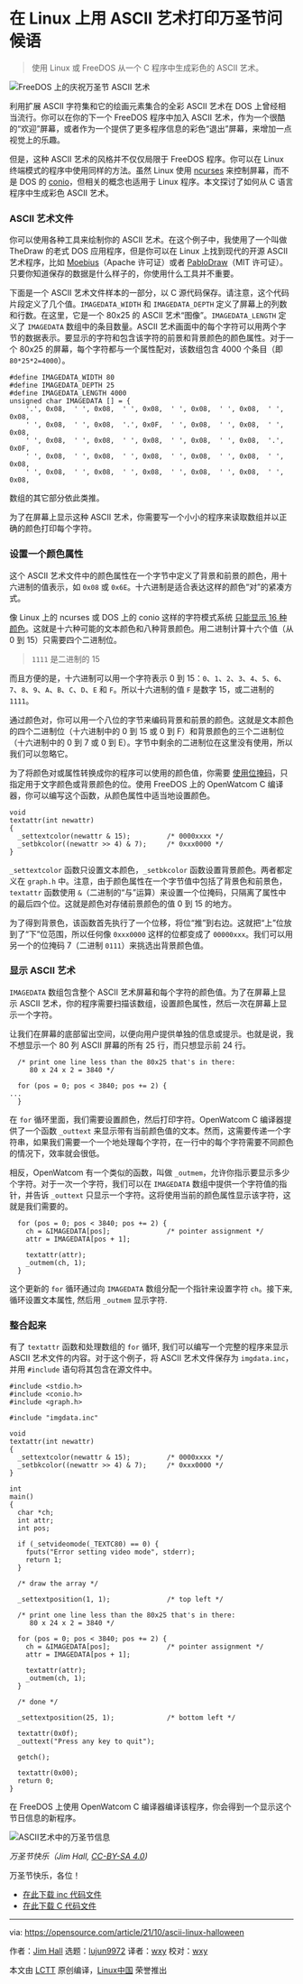 [#]: subject: "Print a Halloween greeting with ASCII art on Linux"
[#]: via: "https://opensource.com/article/21/10/ascii-linux-halloween"
[#]: author: "Jim Hall https://opensource.com/users/jim-hall"
[#]: collector: "lujun9972"
[#]: translator: "wxy"
[#]: reviewer: "wxy"
[#]: publisher: "wxy"
[#]: url: "https://linux.cn/article-13939-1.html"

在 Linux 上用 ASCII 艺术打印万圣节问候语
======

> 使用 Linux 或 FreeDOS 从一个 C 程序中生成彩色的 ASCII 艺术。

![FreeDOS 上的庆祝万圣节 ASCII 艺术][1]

利用扩展 ASCII 字符集和它的绘画元素集合的全彩 ASCII 艺术在 DOS 上曾经相当流行。你可以在你的下一个 FreeDOS 程序中加入 ASCII 艺术，作为一个很酷的“欢迎”屏幕，或者作为一个提供了更多程序信息的彩色“退出”屏幕，来增加一点视觉上的乐趣。

但是，这种 ASCII 艺术的风格并不仅仅局限于 FreeDOS 程序。你可以在 Linux 终端模式的程序中使用同样的方法。虽然 Linux 使用 [ncurses][2] 来控制屏幕，而不是 DOS 的 [conio][3]，但相关的概念也适用于 Linux 程序。本文探讨了如何从 C 语言程序中生成彩色 ASCII 艺术。

### ASCII 艺术文件

你可以使用各种工具来绘制你的 ASCII 艺术。在这个例子中，我使用了一个叫做 TheDraw 的老式 DOS 应用程序，但是你可以在 Linux 上找到现代的开源 ASCII 艺术程序，比如 [Moebius][4]（Apache 许可证）或者 [PabloDraw][5]（MIT 许可证）。只要你知道保存的数据是什么样子的，你使用什么工具并不重要。

下面是一个 ASCII 艺术文件样本的一部分，以 C 源代码保存。请注意，这个代码片段定义了几个值。`IMAGEDATA_WIDTH` 和 `IMAGEDATA_DEPTH` 定义了屏幕上的列数和行数。在这里，它是一个 80x25 的 ASCII 艺术“图像”。`IMAGEDATA_LENGTH` 定义了 `IMAGEDATA` 数组中的条目数量。ASCII 艺术画面中的每个字符可以用两个字节的数据表示。要显示的字符和包含该字符的前景和背景颜色的颜色属性。对于一个 80x25 的屏幕，每个字符都与一个属性配对，该数组包含 4000 个条目（即 `80*25*2=4000`）。

```
#define IMAGEDATA_WIDTH 80
#define IMAGEDATA_DEPTH 25
#define IMAGEDATA_LENGTH 4000
unsigned char IMAGEDATA [] = {
    '.', 0x08,  ' ', 0x08,  ' ', 0x08,  ' ', 0x08,  ' ', 0x08,  ' ', 0x08,
    ' ', 0x08,  ' ', 0x08,  '.', 0x0F,  ' ', 0x08,  ' ', 0x08,  ' ', 0x08,
    ' ', 0x08,  ' ', 0x08,  ' ', 0x08,  ' ', 0x08,  ' ', 0x08,  '.', 0x0F,
    ' ', 0x08,  ' ', 0x08,  ' ', 0x08,  ' ', 0x08,  ' ', 0x08,  ' ', 0x08,
    ' ', 0x08,  ' ', 0x08,  ' ', 0x08,  ' ', 0x08,  ' ', 0x08,  ' ', 0x08,
```

数组的其它部分依此类推。

为了在屏幕上显示这种 ASCII 艺术，你需要写一个小小的程序来读取数组并以正确的颜色打印每个字符。

### 设置一个颜色属性

这个 ASCII 艺术文件中的颜色属性在一个字节中定义了背景和前景的颜色，用十六进制的值表示，如 `0x08` 或 `0x6E`。十六进制是适合表达这样的颜色“对”的紧凑方式。

像 Linux 上的 ncurses 或 DOS 上的 conio 这样的字符模式系统 [只能显示 16 种颜色][6]。这就是十六种可能的文本颜色和八种背景颜色。用二进制计算十六个值（从 0 到 15）只需要四个二进制位。

> `1111` 是二进制的 15

而且方便的是，十六进制可以用一个字符表示 0 到 15：`0`、`1`、`2`、`3`、`4`、`5`、`6`、`7`、`8`、`9`、`A`、`B`、`C`、`D`、`E` 和 `F`。所以十六进制的值 `F` 是数字 15，或二进制的 `1111`。

通过颜色对，你可以用一个八位的字节来编码背景和前景的颜色。这就是文本颜色的四个二进制位（十六进制中的 0 到 15 或 0 到 F）和背景颜色的三个二进制位（十六进制中的 0 到 7 或 0 到 E）。字节中剩余的二进制位在这里没有使用，所以我们可以忽略它。

为了将颜色对或属性转换成你的程序可以使用的颜色值，你需要 [使用位掩码][7]，只指定用于文字颜色或背景颜色的位。使用 FreeDOS 上的 OpenWatcom C 编译器，你可以编写这个函数，从颜色属性中适当地设置颜色。

```
void
textattr(int newattr)
{
  _settextcolor(newattr & 15);         /* 0000xxxx */
  _setbkcolor((newattr >> 4) & 7);     /* 0xxx0000 */
}
```

`_settextcolor` 函数只设置文本颜色，`_setbkcolor` 函数设置背景颜色。两者都定义在 `graph.h` 中。注意，由于颜色属性在一个字节值中包括了背景色和前景色，`textattr` 函数使用 `&`（二进制的“与”运算）来设置一个位掩码，只隔离了属性中的最后四个位。这就是颜色对存储前景颜色的值 0 到 15 的地方。

为了得到背景色，该函数首先执行了一个位移，将位“推”到右边。这就把“上”位放到了“下”位范围，所以任何像 `0xxx0000` 这样的位都变成了 `00000xxx`。我们可以用另一个的位掩码 7（二进制 `0111`）来挑选出背景颜色值。

### 显示 ASCII 艺术

`IMAGEDATA` 数组包含整个 ASCII 艺术屏幕和每个字符的颜色值。为了在屏幕上显示 ASCII 艺术，你的程序需要扫描该数组，设置颜色属性，然后一次在屏幕上显示一个字符。

让我们在屏幕的底部留出空间，以便向用户提供单独的信息或提示。也就是说，我不想显示一个 80 列 ASCII 屏幕的所有 25 行，而只想显示前 24 行。

```
  /* print one line less than the 80x25 that's in there:
     80 x 24 x 2 = 3840 */

  for (pos = 0; pos < 3840; pos += 2) {
...
  }
```

在 `for` 循环里面，我们需要设置颜色，然后打印字符。OpenWatcom C 编译器提供了一个函数 `_outtext` 来显示带有当前颜色值的文本。然而，这需要传递一个字符串，如果我们需要一个一个地处理每个字符，在一行中的每个字符需要不同颜色的情况下，效率就会很低。

相反，OpenWatcom 有一个类似的函数，叫做 `_outmem`，允许你指示要显示多少个字符。对于一次一个字符，我们可以在 `IMAGEDATA` 数组中提供一个字符值的指针，并告诉 `_outtext` 只显示一个字符。这将使用当前的颜色属性显示该字符，这就是我们需要的。

```
  for (pos = 0; pos < 3840; pos += 2) {
    ch = &IMAGEDATA[pos];              /* pointer assignment */
    attr = IMAGEDATA[pos + 1];
 
    textattr(attr);
    _outmem(ch, 1);
  }
```

这个更新的 `for` 循环通过向 `IMAGEDATA` 数组分配一个指针来设置字符 `ch`。接下来, 循环设置文本属性, 然后用 `_outmem` 显示字符.

### 整合起来

有了 `textattr` 函数和处理数组的 `for` 循环, 我们可以编写一个完整的程序来显示 ASCII 艺术文件的内容。对于这个例子，将 ASCII 艺术文件保存为 `imgdata.inc`，并用 `#include` 语句将其包含在源文件中。

```
#include <stdio.h>
#include <conio.h>
#include <graph.h>

#include "imgdata.inc"

void
textattr(int newattr)
{
  _settextcolor(newattr & 15);         /* 0000xxxx */
  _setbkcolor((newattr >> 4) & 7);     /* 0xxx0000 */
}

int
main()
{
  char *ch;
  int attr;
  int pos;

  if (_setvideomode(_TEXTC80) == 0) {
    fputs("Error setting video mode", stderr);
    return 1;
  }

  /* draw the array */

  _settextposition(1, 1);              /* top left */

  /* print one line less than the 80x25 that's in there:
     80 x 24 x 2 = 3840 */

  for (pos = 0; pos < 3840; pos += 2) {
    ch = &IMAGEDATA[pos];              /* pointer assignment */
    attr = IMAGEDATA[pos + 1];

    textattr(attr);
    _outmem(ch, 1);
  }

  /* done */

  _settextposition(25, 1);             /* bottom left */

  textattr(0x0f);
  _outtext("Press any key to quit");

  getch();

  textattr(0x00);
  return 0;
}
```

在 FreeDOS 上使用 OpenWatcom C 编译器编译该程序，你会得到一个显示这个节日信息的新程序。

![ASCII艺术中的万圣节信息][8]

*万圣节快乐（Jim Hall, [CC-BY-SA 4.0][9])*

万圣节快乐，各位！

- [在此下载 inc 代码文件][10]
- [在此下载 C 代码文件][11]

--------------------------------------------------------------------------------

via: https://opensource.com/article/21/10/ascii-linux-halloween

作者：[Jim Hall][a]
选题：[lujun9972][b]
译者：[wxy](https://github.com/wxy)
校对：[wxy](https://github.com/wxy)

本文由 [LCTT](https://github.com/LCTT/TranslateProject) 原创编译，[Linux中国](https://linux.cn/) 荣誉推出

[a]: https://opensource.com/users/jim-hall
[b]: https://github.com/lujun9972
[1]: https://opensource.com/sites/default/files/styles/image-full-size/public/lead-images/freedos-halloween-4x3.jpg?itok=6e_42rs9 (Happy Halloween ASCII art on FreeDOS)
[2]: https://opensource.com/article/21/8/ncurses-linux
[3]: https://opensource.com/article/21/9/programming-dos-conio
[4]: https://blocktronics.github.io/moebius/
[5]: https://github.com/blocktronics/pablodraw
[6]: https://opensource.com/article/21/6/freedos-sixteen-colors
[7]: https://opensource.com/article/21/8/binary-bit-fields-masks
[8]: https://opensource.com/sites/default/files/freedos-halloween-4x3.png
[9]: https://creativecommons.org/licenses/by-sa/4.0/
[10]: https://opensource.com/sites/default/files/uploads/imgdata.inc_.txt
[11]: https://opensource.com/sites/default/files/uploads/hallown.c.txt
